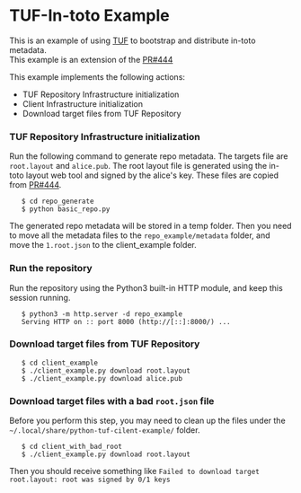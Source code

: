 # TUF-In-toto Example
This is an example of using [TUF](https://github.com/theupdateframework/python-tuf) to bootstrap and distribute in-toto metadata.  
This example is an extension of the [PR#444](https://github.com/in-toto/in-toto/pull/444)

This example implements the following actions:
- TUF Repository Infrastructure initialization
- Client Infrastructure initialization
- Download target files from TUF Repository

### TUF Repository Infrastructure initialization
Run the following command to generate repo metadata. The targets file are `root.layout` and `alice.pub`. The root layout file is generated using the in-toto layout web tool and signed by the alice's key. These files are copied from [PR#444](https://github.com/in-toto/in-toto/pull/444).
```
   $ cd repo_generate
   $ python basic_repo.py
```
The generated repo metadata will be stored in a temp folder. Then you need to move all the metadata files to the `repo_example/metadata` folder, and move the `1.root.json` to the client_example folder.

### Run the repository
Run the repository using the Python3 built-in HTTP module, and keep this session running.
```console
   $ python3 -m http.server -d repo_example
   Serving HTTP on :: port 8000 (http://[::]:8000/) ...
```

### Download target files from TUF Repository
```
   $ cd client_example
   $ ./client_example.py download root.layout
   $ ./client_example.py download alice.pub
```

### Download target files with a bad `root.json` file
Before you perform this step, you may need to clean up the files under the `~/.local/share/python-tuf-cilent-example/` folder.
```
   $ cd client_with_bad_root
   $ ./client_example.py download root.layout
```
Then you should receive something like `Failed to download target root.layout: root was signed by 0/1 keys`
